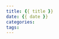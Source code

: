 ```yaml
---
title: {{ title }}
date: {{ date }}
categories:
tags:
---
```


<div style='display: none;'>
谢谢最可爱的贝玺
</div>















